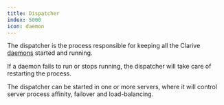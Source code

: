 ```yaml
---
title: Dispatcher
index: 5000
icon: daemon
---
```


The dispatcher is the process responsible for keeping all the Clarive [daemons](/ee/admin/daemon) started and running.

If a daemon fails to run or stops running, the dispatcher will take care of restarting the process.

The dispatcher can be started in one or more servers, where it will control server process affinity, failover and
load-balancing.
